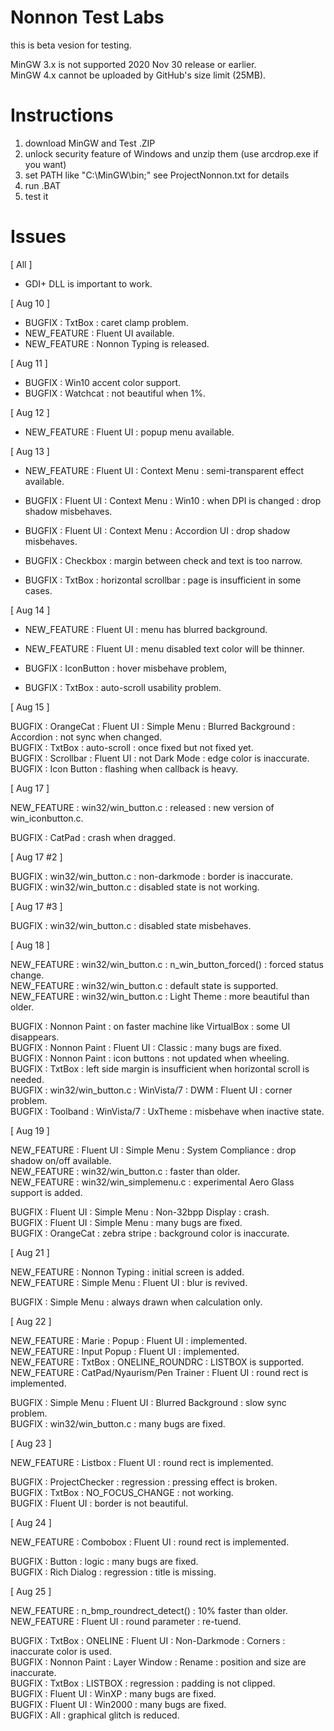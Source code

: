 # Nonnon Test Labs

this is beta vesion for testing.<br>

MinGW 3.x is not supported 2020 Nov 30 release or earlier.<br>
MinGW 4.x cannot be uploaded by GitHub's size limit (25MB).<br>

# Instructions

1. download MinGW and Test .ZIP<br>
2. unlock security feature of Windows and unzip them (use arcdrop.exe if you want)<br>
3. set PATH like "C:\MinGW\bin;" see ProjectNonnon.txt for details<br>
4. run .BAT<br>
5. test it<br>

# Issues

[ All ]<br>

+ GDI+ DLL is important to work.<br>

[ Aug 10 ]<br>

+ BUGFIX : TxtBox : caret clamp problem.<br>
+ NEW_FEATURE : Fluent UI available.<br>
+ NEW_FEATURE : Nonnon Typing is released.<br>

[ Aug 11 ]<br>

+ BUGFIX : Win10 accent color support.<br>
+ BUGFIX : Watchcat : not beautiful when 1%.<br>

[ Aug 12 ]<br>

+ NEW_FEATURE : Fluent UI : popup menu available.<br>

[ Aug 13 ]<br>

+ NEW_FEATURE : Fluent UI : Context Menu : semi-transparent effect available.<br>

+ BUGFIX : Fluent UI : Context Menu : Win10 : when DPI is changed : drop shadow misbehaves.<br>
+ BUGFIX : Fluent UI : Context Menu : Accordion UI : drop shadow misbehaves.<br>
+ BUGFIX : Checkbox : margin between check and text is too narrow.<br>
+ BUGFIX : TxtBox : horizontal scrollbar : page is insufficient in some cases.<br>

[ Aug 14 ]<br>

+ NEW_FEATURE : Fluent UI : menu has blurred background.<br>
+ NEW_FEATURE : Fluent UI : menu disabled text color will be thinner.<br>

+ BUGFIX : IconButton : hover misbehave problem,<br>
+ BUGFIX : TxtBox : auto-scroll usability problem.<br>

[ Aug 15 ]<br>

BUGFIX : OrangeCat : Fluent UI : Simple Menu : Blurred Background : Accordion : not sync when changed.<br>
BUGFIX : TxtBox : auto-scroll : once fixed but not fixed yet.<br>
BUGFIX : Scrollbar : Fluent UI : not Dark Mode : edge color is inaccurate.<br>
BUGFIX : Icon Button : flashing when callback is heavy.<br>

[ Aug 17 ]<br>

NEW_FEATURE : win32/win_button.c : released : new version of win_iconbutton.c.<br>

BUGFIX : CatPad : crash when dragged.<br>

[ Aug 17 #2 ]<br>

BUGFIX : win32/win_button.c : non-darkmode : border is inaccurate.<br>
BUGFIX : win32/win_button.c : disabled state is not working.<br>

[ Aug 17 #3 ]<br>

BUGFIX : win32/win_button.c : disabled state misbehaves.<br>

[ Aug 18 ]<br>

NEW_FEATURE : win32/win_button.c : n_win_button_forced() : forced status change.<br>
NEW_FEATURE : win32/win_button.c : default state is supported.<br>
NEW_FEATURE : win32/win_button.c : Light Theme : more beautiful than older.<br>

BUGFIX : Nonnon Paint : on faster machine like VirtualBox : some UI disappears.<br>
BUGFIX : Nonnon Paint : Fluent UI : Classic : many bugs are fixed.<br>
BUGFIX : Nonnon Paint : icon buttons : not updated when wheeling.<br>
BUGFIX : TxtBox : left side margin is insufficient when horizontal scroll is needed.<br>
BUGFIX : win32/win_button.c : WinVista/7 : DWM : Fluent UI : corner problem.<br>
BUGFIX : Toolband : WinVista/7 : UxTheme : misbehave when inactive state.<br>

[ Aug 19 ]<br>

NEW_FEATURE : Fluent UI : Simple Menu : System Compliance : drop shadow on/off available.<br>
NEW_FEATURE : win32/win_button.c : faster than older.<br>
NEW_FEATURE : win32/win_simplemenu.c : experimental Aero Glass support is added.<br>

BUGFIX : Fluent UI : Simple Menu : Non-32bpp Display : crash.<br>
BUGFIX : Fluent UI : Simple Menu : many bugs are fixed.<br>
BUGFIX : OrangeCat : zebra stripe : background color is inaccurate.<br>

[ Aug 21 ]<br>

NEW_FEATURE : Nonnon Typing : initial screen is added.<br>
NEW_FEATURE : Simple Menu : Fluent UI : blur is revived.<br>

BUGFIX : Simple Menu : always drawn when calculation only.<br>

[ Aug 22 ]<br>

NEW_FEATURE : Marie : Popup : Fluent UI : implemented.<br>
NEW_FEATURE : Input Popup : Fluent UI : implemented.<br>
NEW_FEATURE : TxtBox : ONELINE_ROUNDRC : LISTBOX is supported.<br>
NEW_FEATURE : CatPad/Nyaurism/Pen Trainer : Fluent UI : round rect is implemented.<br>

BUGFIX : Simple Menu : Fluent UI : Blurred Background : slow sync problem.<br>
BUGFIX : win32/win_button.c : many bugs are fixed.<br>

[ Aug 23 ]<br>

NEW_FEATURE : Listbox : Fluent UI : round rect is implemented.<br>

BUGFIX : ProjectChecker : regression : pressing effect is broken.<br>
BUGFIX : TxtBox : NO_FOCUS_CHANGE : not working.<br>
BUGFIX : Fluent UI : border is not beautiful.<br>

[ Aug 24 ]<br>

NEW_FEATURE : Combobox : Fluent UI : round rect is implemented.<br>

BUGFIX : Button : logic : many bugs are fixed.<br>
BUGFIX : Rich Dialog : regression : title is missing.<br>

[ Aug 25 ]<br>

NEW_FEATURE : n_bmp_roundrect_detect() : 10% faster than older.<br>
NEW_FEATURE : Fluent UI : round parameter : re-tuend.<br>

BUGFIX : TxtBox : ONELINE : Fluent UI : Non-Darkmode : Corners : inaccurate color is used.<br>
BUGFIX : Nonnon Paint : Layer Window : Rename : position and size are inaccurate.<br>
BUGFIX : TxtBox : LISTBOX : regression : padding is not clipped.<br>
BUGFIX : Fluent UI : WinXP : many bugs are fixed.<br>
BUGFIX : Fluent UI : Win2000 : many bugs are fixed.<br>
BUGFIX : All : graphical glitch is reduced.<br>
